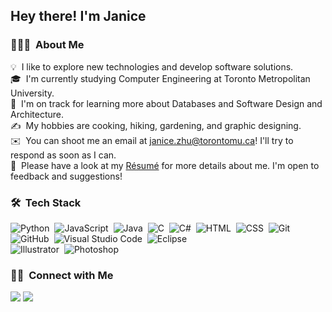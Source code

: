 <h2>Hey there! I'm Janice</h2>

<!-- ## 👋 &nbsp;Hey there! I'm Aditya -->

### 👨🏻‍💻 &nbsp;About Me

💡 &nbsp;I like to explore new technologies and develop software solutions.\
🎓 &nbsp;I'm currently studying Computer Engineering at Toronto Metropolitan University.\
🌱 &nbsp;I'm on track for learning more about Databases and Software Design and Architecture.\
✍️ &nbsp;My hobbies are cooking, hiking, gardening, and graphic designing.\
✉️ &nbsp;You can shoot me an email at janice.zhu@torontomu.ca! I'll try to respond as soon as I can.\
📄 &nbsp;Please have a look at my [Résumé](https://janicezhu.com/assets/Resume.pdf) for more details about me. I'm open to feedback and suggestions!

### 🛠 &nbsp;Tech Stack

![Python](https://img.shields.io/badge/-Python-05122A?style=flat&logo=python)&nbsp;
![JavaScript](https://img.shields.io/badge/-JavaScript-05122A?style=flat&logo=javascript)&nbsp;
![Java](https://img.shields.io/badge/-Java-05122A?style=flat&logo=Java&logoColor=FFA518)&nbsp;
![C](https://img.shields.io/badge/-C-05122A?style=flat&logo=C&logoColor=A8B9CC)&nbsp;
![C#](https://img.shields.io/badge/-C#-05122A?style=flat&logo=C%2B%2B&logoColor=00599C)&nbsp;
![HTML](https://img.shields.io/badge/-HTML-05122A?style=flat&logo=HTML5)&nbsp;
![CSS](https://img.shields.io/badge/-CSS-05122A?style=flat&logo=CSS3&logoColor=1572B6)&nbsp;
![Git](https://img.shields.io/badge/-Git-05122A?style=flat&logo=git)&nbsp;
![GitHub](https://img.shields.io/badge/-GitHub-05122A?style=flat&logo=github)&nbsp;
![Visual Studio Code](https://img.shields.io/badge/-Visual%20Studio%20Code-05122A?style=flat&logo=visual-studio-code&logoColor=007ACC)&nbsp;
![Eclipse](https://img.shields.io/badge/-Eclipse-05122A?style=flat&logo=eclipse-ide&logoColor=2C2255)\
![Illustrator](https://img.shields.io/badge/-Illustrator-05122A?style=flat&logo=adobe-illustrator)&nbsp;
![Photoshop](https://img.shields.io/badge/-Photoshop-05122A?style=flat&logo=adobe-photoshop)&nbsp;

### 🤝🏻 &nbsp;Connect with Me

<a href="https://janicezhu.com/"><img src="https://img.shields.io/badge/-janicezhu.com-3423A6?style=flat&logo=Google-Chrome&logoColor=white"/></a>
<a href="mailto:janice.zhu@torontomu.ca"><img src="https://img.shields.io/badge/-janice.zhu@torontomu.ca-D14836?style=flat&logo=Gmail&logoColor=white"/></a>
</p>

